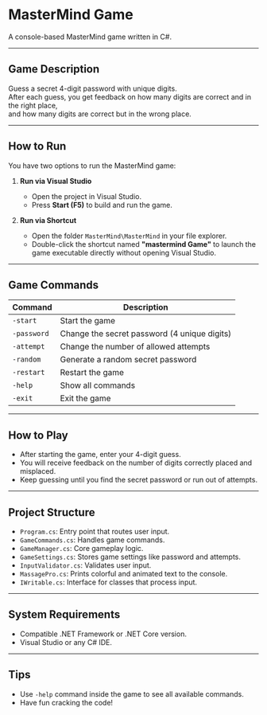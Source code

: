 # MasterMind Game

A console-based MasterMind game written in C#.

---

## Game Description

Guess a secret 4-digit password with unique digits.  
After each guess, you get feedback on how many digits are correct and in the right place,  
and how many digits are correct but in the wrong place.

---

## How to Run

You have two options to run the MasterMind game:

1. **Run via Visual Studio**  
   - Open the project in Visual Studio.  
   - Press **Start (F5)** to build and run the game.

2. **Run via Shortcut**  
   - Open the folder `MasterMind\MasterMind` in your file explorer.  
   - Double-click the shortcut named **"mastermind Game"** to launch the game executable directly without opening Visual Studio.

---

## Game Commands

| Command       | Description                              |
|---------------|------------------------------------------|
| `-start`      | Start the game                          |
| `-password`   | Change the secret password (4 unique digits) |
| `-attempt`    | Change the number of allowed attempts   |
| `-random`     | Generate a random secret password        |
| `-restart`    | Restart the game                        |
| `-help`       | Show all commands                       |
| `-exit`       | Exit the game                          |

---

## How to Play

- After starting the game, enter your 4-digit guess.  
- You will receive feedback on the number of digits correctly placed and misplaced.  
- Keep guessing until you find the secret password or run out of attempts.

---

## Project Structure

- `Program.cs`: Entry point that routes user input.  
- `GameCommands.cs`: Handles game commands.  
- `GameManager.cs`: Core gameplay logic.  
- `GameSettings.cs`: Stores game settings like password and attempts.  
- `InputValidator.cs`: Validates user input.  
- `MassagePro.cs`: Prints colorful and animated text to the console.  
- `IWritable.cs`: Interface for classes that process input.

---

## System Requirements

- Compatible .NET Framework or .NET Core version.  
- Visual Studio or any C# IDE.

---

## Tips

- Use `-help` command inside the game to see all available commands.  
- Have fun cracking the code!

